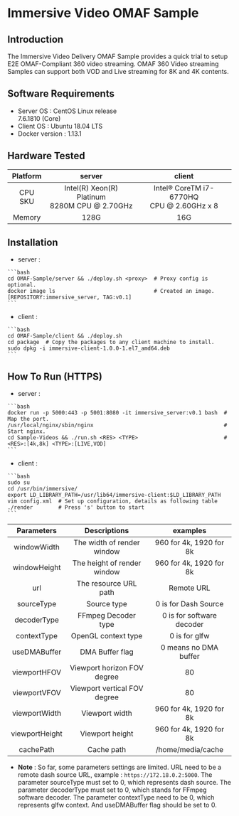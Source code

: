 # Immersive Video OMAF Sample

## Introduction
   The Immersive Video Delivery OMAF Sample provides a quick trial to setup E2E OMAF-Compliant 360 video streaming. OMAF 360 Video streaming Samples can support both VOD and Live streaming for 8K and 4K contents. 

## Software Requirements 

 - Server OS : CentOS Linux release<br>7.6.1810 (Core)
 - Client OS : Ubuntu 18.04 LTS
 - Docker version : 1.13.1

## Hardware Tested
| Platform | server | client |
|:----:|:----:|:----:|
| CPU SKU | Intel(R) Xeon(R) Platinum<br>8280M CPU @ 2.70GHz | Intel®  CoreTM i7-6770HQ<br>CPU @ 2.60GHz x 8 |
| Memory | 128G | 16G |

## Installation

   - server :
  
    ```bash
    cd OMAF-Sample/server && ./deploy.sh <proxy>  # Proxy config is optional.
    docker image ls                               # Created an image. [REPOSITORY:immersive_server, TAG:v0.1]
    ```
    
   - client :
  
    ```bash
    cd OMAF-Sample/client && ./deploy.sh
    cd package  # Copy the packages to any client machine to install.
    sudo dpkg -i immersive-client-1.0.0-1.el7_amd64.deb
    ```

## How To Run (HTTPS)

   - server :

    ```bash
    docker run -p 5000:443 -p 5001:8080 -it immersive_server:v0.1 bash  # Map the port.
    /usr/local/nginx/sbin/nginx                                         # Start nginx.
    cd Sample-Videos && ./run.sh <RES> <TYPE>                           # <RES>:[4k,8k] <TYPE>:[LIVE,VOD]
    ```

   - client :

    ```bash
    sudo su
    cd /usr/bin/immersive/
    export LD_LIBRARY_PATH=/usr/lib64/immersive-client:$LD_LIBRARY_PATH
    vim config.xml  # Set up configuration, details as following table
    ./render        # Press 's' button to start
    ```
| Parameters | Descriptions | examples |
| :----:| :----: | :----: |
|  windowWidth  | The width of render window | 960 for 4k, 1920 for 8k |
| windowHeight | The height of render window  | 960 for 4k, 1920 for 8k  |
| url | The resource URL path | Remote URL |
| sourceType | Source type | 0 is for Dash Source |
| decoderType | FFmpeg Decoder type | 0 is for software decoder |
| contextType | OpenGL context type | 0 is for glfw |
| useDMABuffer | DMA Buffer flag | 0 means no DMA buffer |
| viewportHFOV | Viewport horizon FOV degree | 80 |
| viewportVFOV | Viewport vertical FOV degree | 80 |
| viewportWidth | Viewport width | 960 for 4k, 1920 for 8k |
| viewportHeight | Viewport height | 960 for 4k, 1920 for 8k |
| cachePath | Cache path | /home/media/cache |
   

   - **Note** : So far, some parameters settings are limited. URL need to be a remote dash source URL, example : `https://172.18.0.2:5000`. The parameter sourceType must set to 0, which represents dash source. The parameter decoderType must set to 0, which stands for FFmpeg software decoder. The parameter contextType need to be 0, which represents glfw context. And useDMABuffer flag should be set to 0. 
